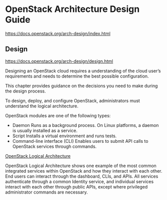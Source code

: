 # OpenStack Architecture Design Guide
https://docs.openstack.org/arch-design/index.html

## Design
https://docs.openstack.org/arch-design/design.html

Designing an OpenStack cloud requires a understanding of the cloud user’s requirements and needs to determine the best possible configuration.

This chapter provides guidance on the decisions you need to make during the design process.

To design, deploy, and configure OpenStack, administrators must understand the logical architecture.

OpenStack modules are one of the following types:
- Daemon
	Runs as a background process. On Linux platforms, a daemon is usually installed as a service.
- Script
	Installs a virtual environment and runs tests.
- Command-line interface (CLI)
	Enables users to submit API calls to OpenStack services through commands.

[OpenStack Logical Architecture](https://docs.openstack.org/arch-design/_images/osog_0001.png)

OpenStack Logical Architecture shows one example of the most common integrated services within OpenStack and how they interact with each other. End users can interact through the dashboard, CLIs, and APIs. All services authenticate through a common Identity service, and individual services interact with each other through public APIs, except where privileged administrator commands are necessary.





